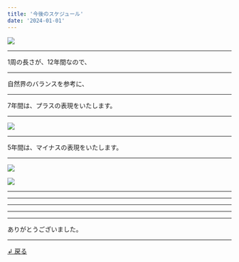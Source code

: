 ```yaml
---
title: '今後のスケジュール'
date: '2024-01-01'
---
```

![](/images/0-1.jpg)
***
1周の長さが、12年間なので、
***
自然界のバランスを参考に、
***
7年間は、プラスの表現をいたします。
***
![](/images/0-1_.jpg)
***
5年間は、マイナスの表現をいたします。
***
![](/images/0-1.png)

![](/images/0-1__.jpg)
***
***
***
***
***
ありがとうございました。
***
[ ↲ 戻る ](https://01234567890.thebase.in/about)
